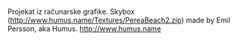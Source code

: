 Projekat iz računarske grafike.
Skybox (http://www.humus.name/Textures/PereaBeach2.zip) made by Emil Persson, aka Humus. http://www.humus.name
